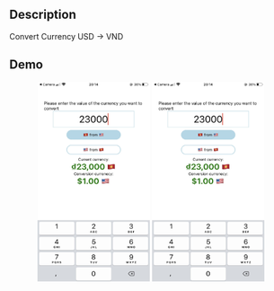 ## Description
  Convert Currency USD -> VND
## Demo
  <p align="center">
    <img src="./assets/1.jpg" width="200" margin="50px"/>
    <img src="./assets/2.jpg" width="200" />        
  </p>


